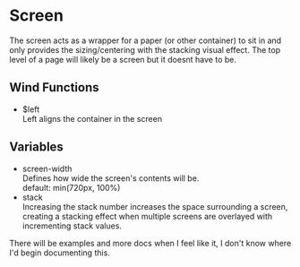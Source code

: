 # Screen

The screen acts as a wrapper for a paper (or other container) to sit in
and only provides the sizing/centering with the stacking visual effect.
The top level of a page will likely be a screen but it doesnt have to be.

## Wind Functions
- $left<br />
    Left aligns the container in the screen

## Variables
- screen-width<br />
    Defines how wide the screen's contents will be.<br />
    default: min(720px, 100%)
- stack<br />
    Increasing the stack number increases the space surrounding a screen,
    creating a stacking effect when multiple screens are overlayed with
    incrementing stack values.

There will be examples and more docs when I feel like it, I don't know
where I'd begin documenting this.

[html: examples/screen.html : component.md]: #
